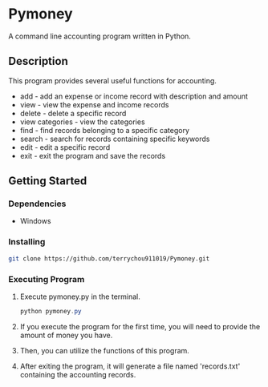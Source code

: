 # Pymoney
A command line accounting program written in Python.

## Description
This program provides several useful functions for accounting.
- add - add an expense or income record with description and amount
- view - view the expense and income records
- delete - delete a specific record
- view categories - view the categories
- find - find records belonging to a specific category
- search - search for records containing specific keywords
- edit - edit a specific record
- exit - exit the program and save the records

## Getting Started
### Dependencies
- Windows

### Installing
```bash
git clone https://github.com/terrychou911019/Pymoney.git
```

### Executing Program
1. Execute pymoney.py in the terminal.
    ```powershell
    python pymoney.py
    ``` 
2. If you execute the program for the first time, you will need to provide the amount of money you have.

3. Then, you can utilize the functions of this program.

4. After exiting the program, it will generate a file named 'records.txt' containing the accounting records.
